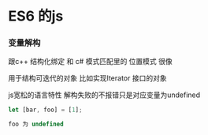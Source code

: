 


# ES6 的js

### 变量解构

跟c++ 结构化绑定 和 c# 模式匹配里的 位置模式 很像

用于结构可迭代的对象 比如实现Iterator 接口的对象

js宽松的语言特性 解构失败的不报错只是对应变量为undefined

```js
let [bar, foo] = [1];

foo 为 undefined
```


